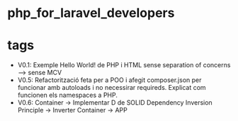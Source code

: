 # php_for_laravel_developers

# tags

- V0.1: Exemple Hello World! de PHP i HTML sense separation of concerns --> sense MCV
- V0.5: Refactorització feta per a POO i afegit composer.json per funcionar amb
  autoloads i no necessirar requireds. Explicat com funcionen els namespaces a
  PHP.
- V0.6: Container -> Implementar D de SOLID Dependency Inversion Principle -> Inverter Container -> APP